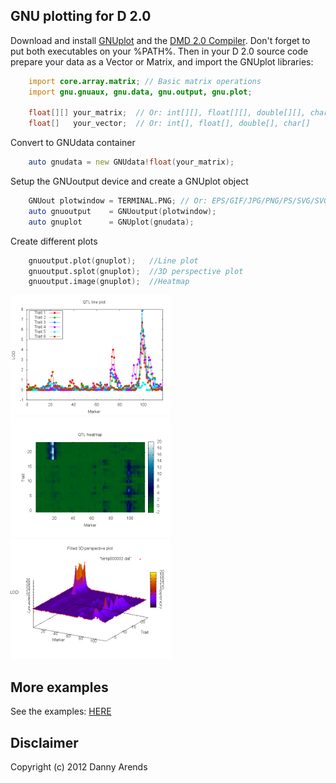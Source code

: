 GNU plotting for D 2.0
----------------------
Download and install [GNUplot](http://www.gnuplot.info/download.html) and the 
[DMD 2.0 Compiler](http://www.digitalmars.com/d/download.html). Don't forget 
to put both executables on your %PATH%. Then in your D 2.0 source code prepare 
your data as a Vector or Matrix, and import the GNUplot libraries:

```D
    import core.array.matrix; // Basic matrix operations
    import gnu.gnuaux, gnu.data, gnu.output, gnu.plot;
    
    float[][] your_matrix;  // Or: int[][], float[][], double[][], char[][]
    float[]   your_vector;  // Or: int[], float[], double[], char[]
```

Convert to GNUdata container

```D
    auto gnudata = new GNUdata!float(your_matrix);
```

Setup the GNUoutput device and create a GNUplot object

```D
    GNUout plotwindow = TERMINAL.PNG; // Or: EPS/GIF/JPG/PNG/PS/SVG/SVGI
    auto gnuoutput    = GNUoutput(plotwindow);
    auto gnuplot      = GNUplot(gnudata);
```
 
Create different plots

```D
    gnuoutput.plot(gnuplot);   //Line plot
    gnuoutput.splot(gnuplot);  //3D perspective plot
    gnuoutput.image(gnuplot);  //Heatmap
```

<img src="https://github.com/DannyArends/D-coding/raw/master/data/gnuplot/ex_m_qtl_2.png" width="256px" height="192px"/>
<img src="https://github.com/DannyArends/D-coding/raw/master/data/gnuplot/ex_heatmap_2.png" width="256px" height="192px"/>
<img src="https://github.com/DannyArends/D-coding/raw/master/data/gnuplot/ex_m_qtl_1.png" width="256px" height="192px"/>

More examples
-------------

See the examples: [HERE](https://github.com/DannyArends/D-coding/tree/master/src/gnuplot/examples#examples-gnuplot-for-d)

Disclaimer
----------
Copyright (c) 2012 Danny Arends
